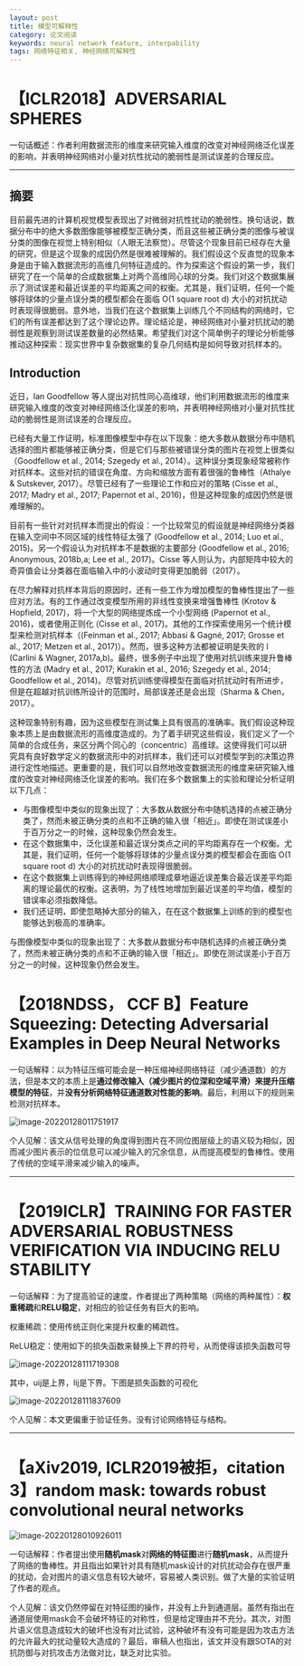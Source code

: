 ```yaml
---
layout: post
title: 模型可解释性
category: 论文阅读
keywords: neural network feature, interpability 
tags: 网络特征相关, 神经网络可解释性
---
```


# 【ICLR2018】ADVERSARIAL SPHERES

一句话概述：作者利用数据流形的维度来研究输入维度的改变对神经网络泛化误差的影响，并表明神经网络对小量对抗性扰动的脆弱性是测试误差的合理反应。

---

## 摘要

目前最先进的计算机视觉模型表现出了对微弱对抗性扰动的脆弱性。换句话说，数据分布中的绝大多数图像能够被模型正确分类，而且这些被正确分类的图像与被误分类的图像在视觉上特别相似（人眼无法察觉）。尽管这个现象目前已经存在大量的研究，但是这个现象的成因仍然是很难被理解的。我们假设这个反直觉的现象本身是由于输入数据流形的高维几何特征造成的。作为探索这个假设的第一步，我们研究了在一个简单的合成数据集上对两个高维同心球的分类。我们对这个数据集展示了测试误差和最近误差的平均距离之间的权衡。尤其是，我们证明，任何一个能够将球体的少量点误分类的模型都会在面临 O(1 square root d) 大小的对抗扰动时表现得很脆弱。意外地，当我们在这个数据集上训练几个不同结构的网络时，它们的所有误差都达到了这个理论边界。理论结论是，神经网络对小量对抗扰动的脆弱性是观察到测试误差数量的必然结果。希望我们对这个简单例子的理论分析能够推动这种探索：现实世界中复杂数据集的复杂几何结构是如何导致对抗样本的。

## Introduction

近日，Ian Goodfellow 等人提出对抗性同心高维球，他们利用数据流形的维度来研究输入维度的改变对神经网络泛化误差的影响，并表明神经网络对小量对抗性扰动的脆弱性是测试误差的合理反应。

已经有大量工作证明，标准图像模型中存在以下现象：绝大多数从数据分布中随机选择的图片都能够被正确分类，但是它们与那些被错误分类的图片在视觉上很类似（Goodfellow et al., 2014; Szegedy et al., 2014）。这种误分类现象经常被称作对抗样本。这些对抗的错误在角度、方向和缩放方面有着很强的鲁棒性（Athalye & Sutskever, 2017）。尽管已经有了一些理论工作和应对的策略 (Cisse et al., 2017; Madry et al., 2017; Papernot et al., 2016)，但是这种现象的成因仍然是很难理解的。

目前有一些针对对抗样本而提出的假设：一个比较常见的假设就是神经网络分类器在输入空间中不同区域的线性特征太强了 (Goodfellow et al., 2014; Luo et al., 2015)。另一个假设认为对抗样本不是数据的主要部分 (Goodfellow et al., 2016; Anonymous, 2018b,a; Lee et al., 2017)。Cisse 等人则认为，内部矩阵中较大的奇异值会让分类器在面临输入中的小波动时变得更加脆弱（2017）。

在尽力解释对抗样本背后的原因时，还有一些工作为增加模型的鲁棒性提出了一些应对方法。有的工作通过改变模型所用的非线性变换来增强鲁棒性 (Krotov & Hopfield, 2017)，将一个大型的网络提炼成一个小型网络 (Papernot et al., 2016)，或者使用正则化 (Cisse et al., 2017)。其他的工作探索使用另一个统计模型来检测对抗样本（(Feinman et al., 2017; Abbasi & Gagné, 2017; Grosse et al., 2017; Metzen et al., 2017)）。然而，很多这种方法都被证明是失败的 l (Carlini & Wagner, 2017a,b)。最终，很多例子中出现了使用对抗训练来提升鲁棒性的方法 (Madry et al., 2017; Kurakin et al., 2016; Szegedy et al., 2014; Goodfellow et al., 2014)。尽管对抗训练使得模型在面临对抗扰动时有所进步，但是在超越对抗训练所设计的范围时，局部误差还是会出现（Sharma & Chen，2017）。

这种现象特别有趣，因为这些模型在测试集上具有很高的准确率。我们假设这种现象本质上是由数据流形的高维度造成的。为了着手研究这些假设，我们定义了一个简单的合成任务，来区分两个同心的（concentric）高维球。这使得我们可以研究具有良好数学定义的数据流形中的对抗样本，我们还可以对模型学到的决策边界进行定性地描述。更重要的是，我们可以自然地改变数据流形的维度来研究输入维度的改变对神经网络泛化误差的影响。我们在多个数据集上的实验和理论分析证明以下几点：

- 与图像模型中类似的现象出现了：大多数从数据分布中随机选择的点被正确分类了，然而未被正确分类的点和不正确的输入很「相近」。即使在测试误差小于百万分之一的时候，这种现象仍然会发生。
- 在这个数据集中，泛化误差和最近误分类点之间的平均距离存在一个权衡。尤其是，我们证明，任何一个能够将球体的少量点误分类的模型都会在面临 O(1 square root d) 大小的对抗扰动时表现得很脆弱。
- 在这个数据集上训练得到的神经网络顺理成章地逼近误差集合最近误差平均距离的理论最优的权衡。这表明，为了线性地增加到最近误差的平均值，模型的错误率必须指数降低。
- 我们还证明，即使忽略掉大部分的输入，在在这个数据集上训练的到的模型也能够达到极高的准确率。

与图像模型中类似的现象出现了：大多数从数据分布中随机选择的点被正确分类了，然而未被正确分类的点和不正确的输入很「相近」。即使在测试误差小于百万分之一的时候，这种现象仍然会发生。

# 【2018NDSS， CCF B】Feature Squeezing: Detecting Adversarial Examples in Deep Neural Networks

一句话解释：以为特征压缩可能会是一种压缩神经网络特征（减少通道数）的方法，但是本文的本质上是**通过修改输入（减少图片的位深和空域平滑）来提升压缩模型的特征**，并**没有分析网络特征通道数对性能的影响**。最后，利用以下的规则来检测对抗样本。

![image-20220128011751917](https://gitee.com/freeneuro/PigBed/raw/master/img/image-20220128011751917.png)

个人见解：该文从信号处理的角度得到图片在不同位图层级上的语义较为相似，因而减少图片表示的位信息可以减少输入的冗余信息，从而提高模型的鲁棒性。使用了传统的空域平滑来减少输入的噪声。

---

# 【2019ICLR】TRAINING FOR FASTER ADVERSARIAL ROBUSTNESS VERIFICATION VIA INDUCING RELU STABILITY
一句话解释：为了提高验证的速度，作者提出了两种策略（网络的两种属性）：**权重稀疏**和**RELU稳定**，对相应的验证任务有巨大的影响。

权重稀疏：使用传统正则化来提升权重的稀疏性。

ReLU稳定：使用如下的损失函数来替换上下界的符号，从而使得该损失函数可导

![image-20220128111719308](https://gitee.com/freeneuro/PigBed/raw/master/img/image-20220128111719308.png)

其中，uij是上界，lij是下界。下图是损失函数的可视化

![image-20220128111837609](https://gitee.com/freeneuro/PigBed/raw/master/img/image-20220128111837609.png)

个人见解：本文更偏重于验证任务。没有讨论网络特征与结构。

---



# 【aXiv2019, ICLR2019被拒，citation 3】random mask: towards robust convolutional neural networks

![image-20220128010926011](https://gitee.com/freeneuro/PigBed/raw/master/img/image-20220128010926011.png)

一句话解释：作者提出使用**随机mask**对**网络的特征图**进行**随机mask**，从而提升了网络的鲁棒性。并且指出如果针对具有随机mask设计的对抗扰动会存在很严重的扰动，会对图片的语义信息有较大破坏，容易被人类识别。做了大量的实验证明了作者的观点。

个人见解：该文仍然停留在对特征图的操作，并没有上升到通道层。虽然有指出在通道层使用mask会不会破坏特征的对称性，但是给定理由并不充分。其次，对图片语义信息造成较大的破坏也没有对比试验，这种破坏有没有可能是因为攻击方法的允许最大的扰动量较大造成的？最后，审稿人也指出，该文并没有跟SOTA的对抗防御与对抗攻击方法做对比，缺乏对比实验。

